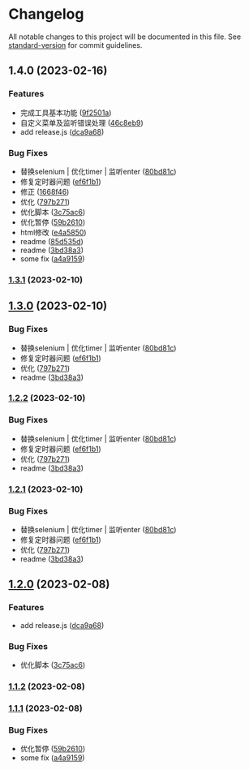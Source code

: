 # Changelog

All notable changes to this project will be documented in this file. See [standard-version](https://github.com/conventional-changelog/standard-version) for commit guidelines.

## 1.4.0 (2023-02-16)


### Features

* 完成工具基本功能 ([9f2501a](https://github.com/dyggod/auto-intranet/commit/9f2501a8ddb58bf03f052a36391348fa36284cd1))
* 自定义菜单及监听错误处理 ([46c8eb9](https://github.com/dyggod/auto-intranet/commit/46c8eb995a3eaa3563ef7eab69d956e214714dec))
* add release.js ([dca9a68](https://github.com/dyggod/auto-intranet/commit/dca9a685899b0adb5250c905e4d7c0a90b2bd5d4))


### Bug Fixes

* 替换selenium | 优化timer | 监听enter ([80bd81c](https://github.com/dyggod/auto-intranet/commit/80bd81c6f723a1a679fa3d8b8e9bc8d65b893e2c))
* 修复定时器问题 ([ef6f1b1](https://github.com/dyggod/auto-intranet/commit/ef6f1b1eb446692375bd6ece810f4e14b7568991))
* 修正 ([1668f46](https://github.com/dyggod/auto-intranet/commit/1668f463ba2730bda05980687a5390ad59bddb43))
* 优化 ([797b271](https://github.com/dyggod/auto-intranet/commit/797b2718131be385977897abf19f8ed3aa9c740b))
* 优化脚本 ([3c75ac6](https://github.com/dyggod/auto-intranet/commit/3c75ac63b2211ddc078ec290c1df592545d67608))
* 优化暂停 ([59b2610](https://github.com/dyggod/auto-intranet/commit/59b2610d5f7055c5ae23dff45d598ce64f8803ff))
* html修改 ([e4a5850](https://github.com/dyggod/auto-intranet/commit/e4a585091a53d154a7b1aff49a44f3c900366ef7))
* readme ([85d535d](https://github.com/dyggod/auto-intranet/commit/85d535d0d938f00ce81bf9d83975c6b51d09347e))
* readme ([3bd38a3](https://github.com/dyggod/auto-intranet/commit/3bd38a3b754223807c13fb74f42ada0aedebb3a5))
* some fix ([a4a9159](https://github.com/dyggod/auto-intranet/commit/a4a915921986a9ea23bb1998a1e55ef8f9843d9d))

### [1.3.1](https://gitea.jnsec.in/dongyg/auto_intranet/compare/v1.3.0...v1.3.1) (2023-02-10)

## [1.3.0](https://gitea.jnsec.in/dongyg/auto_intranet/compare/v1.2.0...v1.3.0) (2023-02-10)


### Bug Fixes

* 替换selenium | 优化timer | 监听enter ([80bd81c](https://gitea.jnsec.in/dongyg/auto_intranet/commit/80bd81c6f723a1a679fa3d8b8e9bc8d65b893e2c))
* 修复定时器问题 ([ef6f1b1](https://gitea.jnsec.in/dongyg/auto_intranet/commit/ef6f1b1eb446692375bd6ece810f4e14b7568991))
* 优化 ([797b271](https://gitea.jnsec.in/dongyg/auto_intranet/commit/797b2718131be385977897abf19f8ed3aa9c740b))
* readme ([3bd38a3](https://gitea.jnsec.in/dongyg/auto_intranet/commit/3bd38a3b754223807c13fb74f42ada0aedebb3a5))

### [1.2.2](https://gitea.jnsec.in/dongyg/auto_intranet/compare/v1.2.0...v1.2.2) (2023-02-10)


### Bug Fixes

* 替换selenium | 优化timer | 监听enter ([80bd81c](https://gitea.jnsec.in/dongyg/auto_intranet/commit/80bd81c6f723a1a679fa3d8b8e9bc8d65b893e2c))
* 修复定时器问题 ([ef6f1b1](https://gitea.jnsec.in/dongyg/auto_intranet/commit/ef6f1b1eb446692375bd6ece810f4e14b7568991))
* 优化 ([797b271](https://gitea.jnsec.in/dongyg/auto_intranet/commit/797b2718131be385977897abf19f8ed3aa9c740b))
* readme ([3bd38a3](https://gitea.jnsec.in/dongyg/auto_intranet/commit/3bd38a3b754223807c13fb74f42ada0aedebb3a5))

### [1.2.1](https://gitea.jnsec.in/dongyg/auto_intranet/compare/v1.2.0...v1.2.1) (2023-02-10)


### Bug Fixes

* 替换selenium | 优化timer | 监听enter ([80bd81c](https://gitea.jnsec.in/dongyg/auto_intranet/commit/80bd81c6f723a1a679fa3d8b8e9bc8d65b893e2c))
* 修复定时器问题 ([ef6f1b1](https://gitea.jnsec.in/dongyg/auto_intranet/commit/ef6f1b1eb446692375bd6ece810f4e14b7568991))
* 优化 ([797b271](https://gitea.jnsec.in/dongyg/auto_intranet/commit/797b2718131be385977897abf19f8ed3aa9c740b))
* readme ([3bd38a3](https://gitea.jnsec.in/dongyg/auto_intranet/commit/3bd38a3b754223807c13fb74f42ada0aedebb3a5))

## [1.2.0](https://gitea.jnsec.in/dongyg/auto_intranet/compare/v1.1.2...v1.2.0) (2023-02-08)


### Features

* add release.js ([dca9a68](https://gitea.jnsec.in/dongyg/auto_intranet/commit/dca9a685899b0adb5250c905e4d7c0a90b2bd5d4))


### Bug Fixes

* 优化脚本 ([3c75ac6](https://gitea.jnsec.in/dongyg/auto_intranet/commit/3c75ac63b2211ddc078ec290c1df592545d67608))

### [1.1.2](https://gitea.jnsec.in/dongyg/auto_intranet/compare/v1.1.1...v1.1.2) (2023-02-08)

### [1.1.1](https://gitea.jnsec.in/dongyg/auto_intranet/compare/v1.1.0...v1.1.1) (2023-02-08)


### Bug Fixes

* 优化暂停 ([59b2610](https://gitea.jnsec.in/dongyg/auto_intranet/commit/59b2610d5f7055c5ae23dff45d598ce64f8803ff))
* some fix ([a4a9159](https://gitea.jnsec.in/dongyg/auto_intranet/commit/a4a915921986a9ea23bb1998a1e55ef8f9843d9d))
